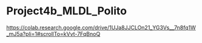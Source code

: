 # Project4b_MLDL_Polito

https://colab.research.google.com/drive/1UJa8JJCLOn21_YG3Vs__7n8fq1W_mJ5a?pli=1#scrollTo=kVvt-7FqBnoQ
